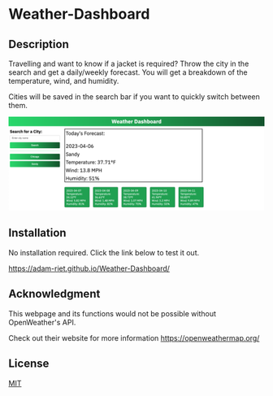 # Weather-Dashboard

## Description
Travelling and want to know if a jacket is required? Throw the city in the search and get a daily/weekly forecast. You will get a breakdown of the temperature, wind, and humidity. 

Cities will be saved in the search bar if you want to quickly switch between them. 


![Alt text](https://github.com/Adam-Riet/Weather/blob/main/assets/images/Screenshot%202023-04-06%20at%201.29.56%20PM.png)


## Installation
No installation required. Click the link below to test it out. 

https://adam-riet.github.io/Weather-Dashboard/

## Acknowledgment
This webpage and its functions would not be possible without OpenWeather's API.

Check out their website for more information https://openweathermap.org/

## License
[MIT](https://choosealicense.com/licenses/mit/)